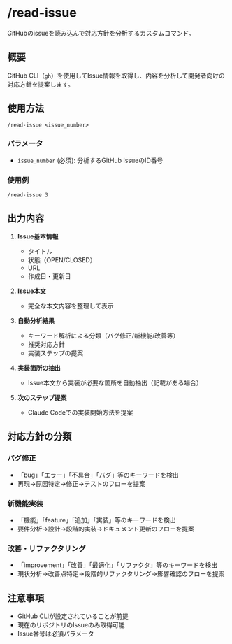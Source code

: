 # /read-issue

GitHubのissueを読み込んで対応方針を分析するカスタムコマンド。

## 概要

GitHub CLI（`gh`）を使用してIssue情報を取得し、内容を分析して開発者向けの対応方針を提案します。

## 使用方法

```
/read-issue <issue_number>
```

### パラメータ

- `issue_number` (必須): 分析するGitHub IssueのID番号

### 使用例

```
/read-issue 3
```

## 出力内容

1. **Issue基本情報**
   - タイトル
   - 状態（OPEN/CLOSED）
   - URL
   - 作成日・更新日

2. **Issue本文**
   - 完全な本文内容を整理して表示

3. **自動分析結果**
   - キーワード解析による分類（バグ修正/新機能/改善等）
   - 推奨対応方針
   - 実装ステップの提案

4. **実装箇所の抽出**
   - Issue本文から実装が必要な箇所を自動抽出（記載がある場合）

5. **次のステップ提案**
   - Claude Codeでの実装開始方法を提案

## 対応方針の分類

### バグ修正
- 「bug」「エラー」「不具合」「バグ」等のキーワードを検出
- 再現→原因特定→修正→テストのフローを提案

### 新機能実装
- 「機能」「feature」「追加」「実装」等のキーワードを検出
- 要件分析→設計→段階的実装→ドキュメント更新のフローを提案

### 改善・リファクタリング
- 「improvement」「改善」「最適化」「リファクタ」等のキーワードを検出
- 現状分析→改善点特定→段階的リファクタリング→影響確認のフローを提案

## 注意事項

- GitHub CLIが設定されていることが前提
- 現在のリポジトリのIssueのみ取得可能
- Issue番号は必須パラメータ